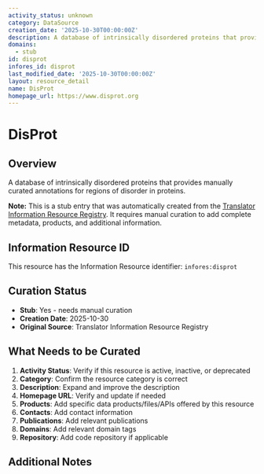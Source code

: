 ```yaml
---
activity_status: unknown
category: DataSource
creation_date: '2025-10-30T00:00:00Z'
description: A database of intrinsically disordered proteins that provides manually curated annotations for regions of disorder in proteins.
domains:
  - stub
id: disprot
infores_id: disprot
last_modified_date: '2025-10-30T00:00:00Z'
layout: resource_detail
name: DisProt
homepage_url: https://www.disprot.org
---
```


# DisProt

## Overview

A database of intrinsically disordered proteins that provides manually curated annotations for regions of disorder in proteins.

**Note:** This is a stub entry that was automatically created from the [Translator Information Resource Registry](https://biolink.github.io/information-resource-registry/). It requires manual curation to add complete metadata, products, and additional information.

## Information Resource ID

This resource has the Information Resource identifier: `infores:disprot`

## Curation Status

- **Stub**: Yes - needs manual curation
- **Creation Date**: 2025-10-30
- **Original Source**: Translator Information Resource Registry

## What Needs to be Curated

1. **Activity Status**: Verify if this resource is active, inactive, or deprecated
2. **Category**: Confirm the resource category is correct
3. **Description**: Expand and improve the description
4. **Homepage URL**: Verify and update if needed
5. **Products**: Add specific data products/files/APIs offered by this resource
6. **Contacts**: Add contact information
7. **Publications**: Add relevant publications
8. **Domains**: Add relevant domain tags
9. **Repository**: Add code repository if applicable

## Additional Notes
